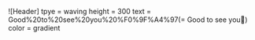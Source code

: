 ![Header]
tpye = waving
height = 300
text = Good%20to%20see%20you%20%F0%9F%A4%97(= Good to see you🤗)
color = gradient

<!--
**kyuchan-2/kyuchan-2** is a ✨ _special_ ✨ repository because its `README.md` (this file) appears on your GitHub profile.

Here are some ideas to get you started:

- 🔭 I’m currently working on ...
- 🌱 I’m currently learning ...
- 👯 I’m looking to collaborate on ...
- 🤔 I’m looking for help with ...
- 💬 Ask me about ...
- 📫 How to reach me: ...
- 😄 Pronouns: ...
- ⚡ Fun fact: ...
-->
